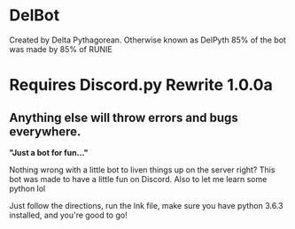 # DelBot
Created by Delta Pythagorean. Otherwise known as DelPyth
85% of the bot was made by 85% of RUNIE
# Requires Discord.py Rewrite 1.0.0a
## Anything else will throw errors and bugs everywhere.

**"Just a bot for fun..."**

Nothing wrong with a little bot to liven things up on the server right?
This bot was made to have a little fun on Discord.
Also to let me learn some python lol

Just follow the directions, run the lnk file, make sure you have python 3.6.3 installed, and you're good to go!
<!--
# Welcome to the DelBot wiki!
## For anything regarding how to use the bot, follow the commands below!

### Anything in <> is a parameter.
### All parameters are surrounded by spaces.
For example: `.8 Will I ever finish this sentence?` is useable.
To do a single parameter as a statement or sentence, do something like...: `.choose "Play some video games" "Go to sleep"`
### Anything below that has [ ] (blocks) is optional.

```
.8 <sentence-or-statement>
	Just an 8ball to "predict the future."
.choose <choice-a> <choice-b>
	The bot chooses between said 2 choices and picks one with a little statement to go with it.
.coin
	Just flip a coin.

.boop [<user-string>]
	Boop someone one the nose with this command.
.cake [<user-string>]
	Throw a cake at someone one with this command.
.flip <user-string>
	Flip a user out of rage or just for fun.
.flop
	Just flop around.
.kiss [<user-string>]
	Kiss someone you like.
.mew
	This is just a small command to show a derpy picture.
.muffin [<user-string>]
	Shove a muffin into someone's mouth.
.nom [<user-string>]
	Nom someone for fun!
.quote <user-string> <sentence-or-statement>
	Quote someone on the server.
.server
	Show some information about the server you're currently on!
```
-->
